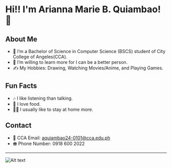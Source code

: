 # Hi!! I'm Arianna Marie B. Quiambao! 👋

## About Me
- :school: I’m a Bachelor of Science in Computer Science (BSCS) student of City College of Angeles(CCA).
- :bow: I’m willing to learn more for I can be a better person.
- ✍️ My Hobbies: Drawing, Watching Movies/Anime, and Playing Games.

## Fun Facts
- :notes: I like listening than talking.
- :meat_on_bone: I love food.
- :ok_woman: I usually like to stay at home more.

## Contact
- 📧 CCA Email: aquiambao24-0101@cca.edu.ph  
- ☎️ Phone Number: 0918 600 2022

-------------------------------------------------------------------------------------------------
![Alt text](https://media.makeameme.org/created/oops-this-page.jpg)
